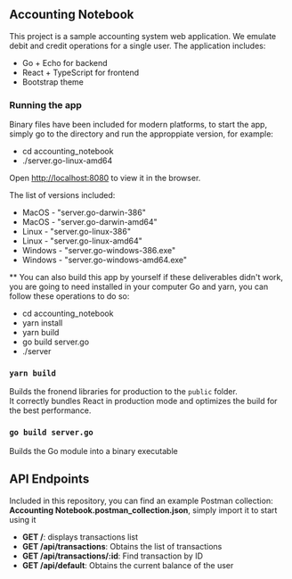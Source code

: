 

## Accounting Notebook

This project is a sample accounting system web application.
We emulate debit and credit operations for a single user.
The application includes:
- Go + Echo for backend
- React + TypeScript for frontend
- Bootstrap theme

### Running the app


Binary files have been included for modern platforms, to start the app, simply go to the directory and run the approppiate version, for example:<br />
- cd accounting_notebook
- ./server.go-linux-amd64

Open [http://localhost:8080](http://localhost:8080) to view it in the browser.


The list of versions included:
- MacOS - "server.go-darwin-386"
- MacOS - "server.go-darwin-amd64"
- Linux - "server.go-linux-386"
- Linux - "server.go-linux-amd64"
- Windows - "server.go-windows-386.exe"
- Windows - "server.go-windows-amd64.exe"

** You can also build this app by yourself if these deliverables didn't work, you are going to need installed in your computer Go and yarn, you can follow these operations to do so:

- cd accounting_notebook
- yarn install
- yarn build
- go build server.go
- ./server

### `yarn build`

Builds the fronend libraries for production to the `public` folder.<br />
It correctly bundles React in production mode and optimizes the build for the best performance.

### `go build server.go`

Builds the Go module into a binary executable

## API Endpoints

Included in this repository, you can find an example Postman collection: **Accounting Notebook.postman_collection.json**, simply import it to start using it<br />

- **GET /**: displays transactions list
- **GET /api/transactions**: Obtains the list of transactions
- **GET /api/transactions/:id**: Find transaction by ID
- **GET /api/default**:  Obtains the current balance of the user
